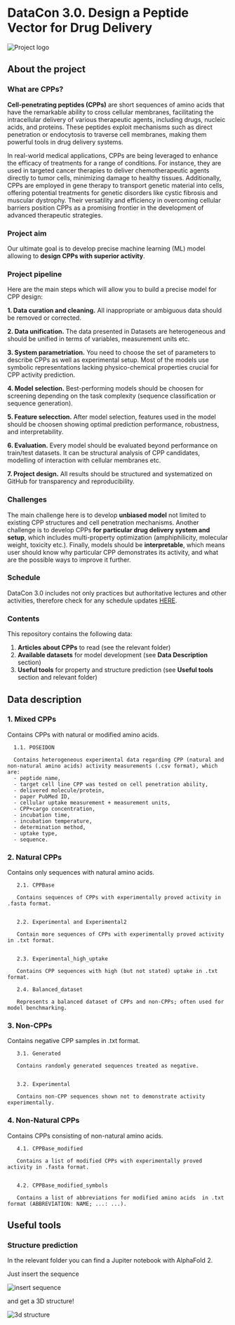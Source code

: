 # DataCon 3.0. Design a Peptide Vector for Drug Delivery

![Project logo](https://t3.ftcdn.net/jpg/04/87/14/48/360_F_487144857_lwRd6hyeEktmt70UOAgojHzlwvY6OgQp.jpg)

## About the project

### What are CPPs?

   **Cell-penetrating peptides (CPPs)** are short sequences of amino acids that have the remarkable ability to cross cellular membranes, facilitating the intracellular delivery of various therapeutic agents, including drugs, nucleic acids, and proteins. These peptides exploit mechanisms such as direct penetration or endocytosis to traverse cell membranes, making them powerful tools in drug delivery systems. 
   
   In real-world medical applications, CPPs are being leveraged to enhance the efficacy of treatments for a range of conditions. For instance, they are used in targeted cancer therapies to deliver chemotherapeutic agents directly to tumor cells, minimizing damage to healthy tissues. Additionally, CPPs are employed in gene therapy to transport genetic material into cells, offering potential treatments for genetic disorders like cystic fibrosis and muscular dystrophy. Their versatility and efficiency in overcoming cellular barriers position CPPs as a promising frontier in the development of advanced therapeutic strategies.

### Project aim

   Our ultimate goal is to develop precise machine learning (ML) model allowing to **design CPPs with superior activity**.

### Project pipeline

   Here are the main steps which will allow you to build a precise model for CPP design:
   
   **1. Data curation and cleaning.** All inappropriate or ambiguous data should be removed or corrected.
   
   **2. Data unification.** The data presented in Datasets are heterogeneous and should be unified in terms of variables, measurement units etc.
   
   **3. System parametriation.** You need to choose the set of parameters to describe CPPs as well as experimental setup. Most of the models use symbolic representations lacking physico-chemical properties crucial for CPP activity prediction.
   
   **4. Model selection.** Best-performing models should be choosen for screening depending on the task complexity (sequence classification or sequence generation).
   
   **5. Feature selecction.** After model selection, features used in the model should be choosen showing optimal prediction performance, robustness, and interpretability.
   
   **6. Evaluation.** Every model should be evaluated beyond performance on train/test datasets. It can be structural analysis of CPP candidates, modelling of interaction with cellular membranes etc.
   
   **7. Project design.** All results should be structured and systematized on GitHub for transparency and reproducibility.

### Challenges

   The main challenge here is to develop **unbiased model** not limited to existing CPP structures and cell penetration mechanisms. Another challenge is to develop CPPs **for particular drug delivery system and setup**, which includes multi-property optimization (amphiphilicity, molecular weight, toxicity etc.). Finally, models should be **interpretable**, which means user should know why particular CPP demonstrates its activity, and what are the possible ways to improve it further.

### Schedule

   DataCon 3.0 includes not only practices but authoritative lectures and other activities, therefore check for any schedule updates [HERE](https://scamt.ifmo.ru/datacon/).

### Contents

   This repository contains the following data:
   1. **Articles about CPPs** to read (see the relevant folder)
   2. **Available datasets** for model development (see **Data Description** section)
   3. **Useful tools** for property and structure prediction (see **Useful tools** section and relevant folder)

## Data description

### 1. Mixed CPPs
   
   Contains CPPs with natural or modified amino acids.

      1.1. POSEIDON
   
      Contains heterogeneous experimental data regarding CPP (natural and non-natural amino acids) activity measurements (.csv format), which are:
      - peptide name,
      - target cell line CPP was tested on cell penetration ability,
      - delivered molecule/protein,
      - paper PubMed ID,
      - cellular uptake measurement + measurement units,
      - CPP+cargo concentration,
      - incubation time,
      - incubation temperature,
      - determination method,
      - uptake type,
      - sequence.

### 2. Natural CPPs
   
   Contains only sequences with natural amino acids.

       2.1. CPPBase
      
       Contains sequences of CPPs with experimentally proved activity in .fasta format.

   
       2.2. Experimental and Experimental2
      
       Contain more sequences of CPPs with experimentally proved activity in .txt format.

   
       2.3. Experimental_high_uptake
      
       Contains CPP sequences with high (but not stated) uptake in .txt format.

       2.4. Balanced_dataset
       
       Represents a balanced dataset of CPPs and non-CPPs; often used for model benchmarking.

### 3. Non-CPPs
   
   Contains negative CPP samples in .txt format.

       3.1. Generated
      
       Contains randomly generated sequences treated as negative.

   
       3.2. Experimental
      
       Contains non-CPP sequences shown not to demonstrate activity experimentally.

### 4. Non-Natural CPPs
   
   Contains CPPs consisting of non-natural amino acids.

       4.1. CPPBase_modified
      
       Contains a list of modified CPPs with experimentally proved activity in .fasta format.

      
       4.2. CPPBase_modified_symbols
      
       Contains a list of abbreviations for modified amino acids  in .txt format (ABBREVIATION: NAME; ...: ...).


## Useful tools

### Structure prediction

   In the relevant folder you can find a Jupiter notebook with AlphaFold 2. 
   
   Just insert the sequence

   ![insert sequence](https://github.com/acid-design-lab/DataCon24/assets/82499756/607ad1b2-0b29-4490-8771-76de5fd6f9b3)

   and get a 3D structure!

   ![3d structure](https://github.com/acid-design-lab/DataCon24/assets/82499756/93b60dd2-b627-4c46-82c9-6127af4e26bb)

